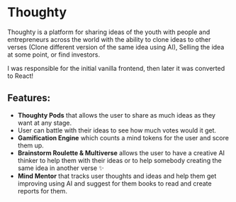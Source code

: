 # Thoughty

Thoughty is a platform for sharing ideas of the youth with people and entrepreneurs across the world with the ability to clone ideas to other verses (Clone different version of the same idea using AI), Selling the idea at some point, or find investors.

I was responsible for the initial vanilla frontend, then later it was converted to React!

## Features:

* **Thoughty Pods** that allows the user to share as much ideas as they want at any stage.
* User can battle with their ideas to see how much votes would it get.
* **Gamification Engine** which counts a mind tokens for the user and score them up.
* **Brainstorm Roulette & Multiverse** allows the user to have a creative AI thinker to help them with their ideas or to help somebody creating the same idea in another verse ✨
* **Mind Mentor** that tracks user thoughts and ideas and help them get improving using AI and suggest for them books to read and create reports for them.
